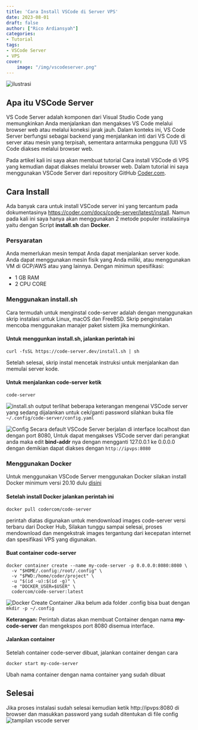 ```yaml
---
title: 'Cara Install VSCode di Server VPS'
date: 2023-08-01
draft: false
author: ["Rico Ardiansyah"]
categories:
- Tutorial
tags:
- VSCode Server
- VPS
cover:
    image: "/img/vscodeserver.png"
---
```

![ilustrasi](/img/vscodeserver.png)
## Apa itu VSCode Server
VS Code Server adalah komponen dari Visual Studio Code yang memungkinkan Anda menjalankan dan mengakses VS Code melalui browser web atau melalui koneksi jarak jauh. Dalam konteks ini, VS Code Server berfungsi sebagai backend yang menjalankan inti dari VS Code di server atau mesin yang terpisah, sementara antarmuka pengguna (UI) VS Code diakses melalui browser web.

Pada artikel kali ini saya akan membuat tutorial Cara install VSCode di VPS yang kemudian dapat diakses melalui browser web. Dalam tutorial ini saya menggunakan VSCode Server dari repository GitHub [Coder.com](https://github.com/coder/code-server).

## Cara Install
Ada banyak cara untuk install VSCode server ini yang tercantum pada dokumentasinya https://coder.com/docs/code-server/latest/install. Namun pada kali ini saya hanya akan menggunakan 2 metode populer instalasinya yaitu dengan Script **install.sh** dan **Docker**. 

### Persyaratan
Anda memerlukan mesin tempat Anda dapat menjalankan server kode. Anda dapat menggunakan mesin fisik yang Anda miliki, atau menggunakan VM di GCP/AWS atau yang lainnya. Dengan minimun spesifikasi:

- 1 GB RAM
- 2 CPU CORE

### Menggunakan install.sh
Cara termudah untuk menginstal code-server adalah dengan menggunakan skrip instalasi untuk Linux, macOS dan FreeBSD. Skrip penginstalan mencoba menggunakan manajer paket sistem jika memungkinkan.

#### Untuk menggunkan install.sh, jalankan perintah ini
```
curl -fsSL https://code-server.dev/install.sh | sh
```
Setelah selesai, skrip instal mencetak instruksi untuk menjalankan dan memulai server kode.

#### Untuk menjalankan code-server ketik
```
code-server
```
![install.sh output](/img/installshoutput.png)
terlihat beberapa keterangan mengenai VSCode server yang sedang dijalankan untuk cek/ganti password silahkan buka file ``~/.config/code-server/config.yaml``

![Config](/img/configvscode.png)
Secara default VSCode Server berjalan di interface localhost dan dengan port 8080, Untuk dapat mengakses VSCode server dari perangkat anda maka edit **bind-addr** nya dengan mengganti 127.0.0.1 ke 0.0.0.0 dengan demikian dapat diakses dengan ``http://ipvps:8080`` 

### Menggunakan Docker
Untuk menggunakan VSCode Server menggunakan Docker silakan install Docker minimum versi 20.10 dulu [disini](https://muhammadri.co/posts/install-docker-linux-windows-macos/)

#### Setelah install Docker jalankan perintah ini 
```
docker pull codercom/code-server
```
perintah diatas digunakan untuk mendownload images code-server versi terbaru dari Docker Hub, Silakan tunggu sampai selesai, proses mendownload dan mengekstrak images tergantung dari kecepatan internet dan spesifikasi VPS yang digunakan.
#### Buat container code-server
```
docker container create --name my-code-server -p 0.0.0.0:8080:8080 \
  -v "$HOME/.config:/root/.config" \
  -v "$PWD:/home/coder/project" \
  -u "$(id -u):$(id -g)" \
  -e "DOCKER_USER=$USER" \
  codercom/code-server:latest
```
![Docker Create Container](/img/dockercreatecontainer.png)
Jika belum ada folder .config bisa buat dengan ```mkdir -p ~/.config``` 

**Keterangan:**
Perintah diatas akan membuat Container dengan nama **my-code-server** dan mengekspos port 8080 disemua interface.
#### Jalankan container
Setelah container code-server dibuat, jalankan container dengan cara
```
docker start my-code-server
```
Ubah nama container dengan nama container yang sudah dibuat


## Selesai
Jika proses instalasi sudah selesai kemudian ketik http://ipvps:8080 di browser dan masukkan password yang sudah ditentukan di file config
![tampilan vscode server](/img/tampilan.jpeg)
